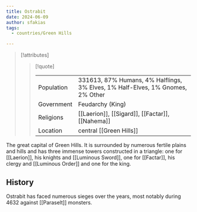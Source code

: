 ```yaml
---
title: Ostrabit
date: 2024-06-09
author: sfakias
tags:
  - countries/Green Hills

---
```

> [!attributes]
> 
> > [!quote]
> >
> > | | |
> > | --- | --- |
> > | Population | 331613, 87% Humans, 4% Halflings, 3% Elves, 1% Half-Elves, 1% Gnomes, 2% Other |
> > | Government | Feudarchy (King) |
> > | Religions | [[Laerion]], [[Sigard]], [[Factar]], [[Nahema]] |
> > | Location | central [[Green Hills]] |

The great capital of Green Hills. It is surrounded by numerous fertile plains and hills and has three immense towers constructed in a triangle: one for [[Laerion]], his knights and [[Luminous Sword]], one for [[Factar]], his clergy and [[Luminous Order]] and one for the king.

## History

Ostrabit has faced numerous sieges over the years, most notably during 4632 against [[Paraselt]] monsters.